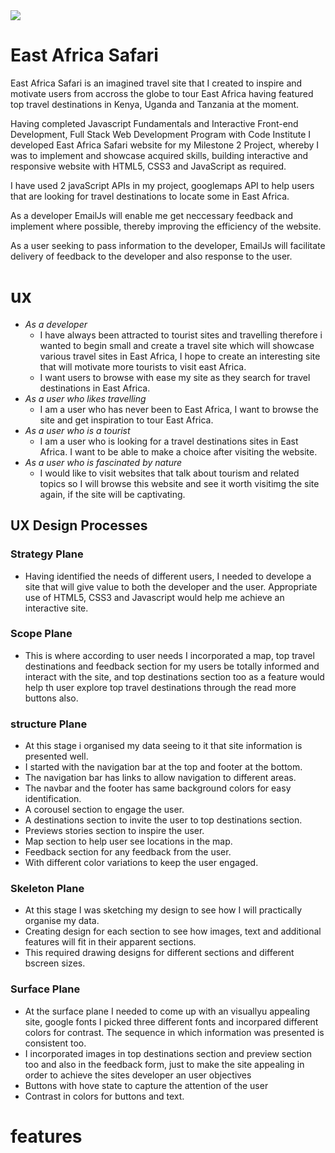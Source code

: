 <img src="https://codeinstitute.s3.amazonaws.com/fullstack/ci_logo_small.png" style="margin: 0;">

# East Africa Safari

East Africa Safari is an imagined travel site that I created to inspire and motivate users from accross the globe to tour 
East Africa having featured top travel destinations in Kenya, Uganda and Tanzania at the moment.

Having completed Javascript Fundamentals and Interactive Front-end Development, Full Stack Web Development Program 
with Code Institute I developed East Africa Safari website for my Milestone 2 Project, whereby I was to implement 
and showcase acquired skills, building interactive and responsive website with HTML5, CSS3 and JavaScript as required.

I have used 2 javaScript APIs in my project, googlemaps API to help users that are looking for travel destinations to 
locate some in  East Africa. 

As a developer EmailJs will enable me get neccessary feedback and implement where possible, thereby improving the efficiency
of the website.

As a user seeking to pass information to the developer, EmailJs will facilitate delivery of feedback to the developer and 
also response to the user.


# ux

- _As a developer_
    - I have always been attracted to tourist sites and travelling therefore i wanted to begin small and create a travel site
which will showcase various travel sites in East Africa, I hope to create an interesting site that will motivate more 
tourists to visit east Africa.
    - I want users to browse with ease my site as they search for travel destinations in East Africa.
- _As a user who likes travelling_
    - I am a user who has never been to East Africa, I want to browse the site and get inspiration to tour East Africa.
- _As a user who is a tourist_
    - I am a user who is looking for a travel destinations sites in East Africa. I want to be able to make 
a choice after visiting the website.
- _As a user who is fascinated by nature_
    - I would like to visit websites that talk about tourism and related topics so I will browse this website and see it 
worth visitimg the site again, if the site will be captivating.

## UX Design Processes

### Strategy Plane
* Having identified the needs of different users, I needed to develope a site that will give value to both the developer 
and the user. Appropriate use of HTML5, CSS3 and Javascript would help me achieve an interactive site.

### Scope Plane
* This is where according to user needs I incorporated a map, top travel destinations and feedback section for my users 
be totally informed and interact with the site, and top destinations section too as a feature would help th user explore top
travel destinations through the read more buttons also.

### structure Plane
* At this stage i organised my data seeing to it that site information is presented well.
* I started with the navigation bar at the top and footer at the bottom.
* The navigation bar has links to allow navigation to different areas.
* The navbar and the footer has same background colors for easy identification.
* A corousel section to engage the user.
* A destinations section to invite the user to top destinations section.
* Previews stories section to inspire the user.
* Map section to help user see locations in the map.
* Feedback section for any feedback from the user.
* With different color variations to keep the user engaged.

### Skeleton Plane
* At this stage I was sketching my design to see how I will practically organise my data.
* Creating design for each section to see how images, text and additional features will fit in their apparent sections.
* This required drawing designs for different sections and different bscreen sizes.

### Surface Plane
* At the surface plane I needed to come up with an visuallyu appealing site, google fonts I picked three different fonts
  and incorpared different colors for contrast. The sequence in which information was presented is consistent too.
* I incorporated images in top destinations section and preview section too and also in the feedback form, just  to make 
the site appealing in order to achieve the sites developer an user objectives
* Buttons with hove state to capture the attention of the user
* Contrast in colors for buttons and text.

# features
